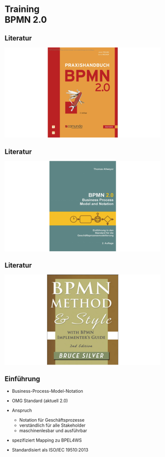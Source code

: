 # Training<br/>BPMN 2.0 



## Literatur

![Praxishandbuch BPMN](img/books/praxishandbuch-bpmn.png)


## Literatur
![BPMN20](img/books/allweyer-bpmn20.png)


## Literatur
![BPMN20](img/books/bruce-silver-bpmn-method.png)



## Einführung

* Business-Process-Model-Notation
* OMG Standard (aktuell 2.0)

* Anspruch
	* Notation für Geschäftsprozesse
	* verständlich für alle Stakeholder
	* maschinenlesbar und ausführbar

* spezifiziert Mapping zu BPEL4WS
* Standardisiert als ISO/IEC 19510:2013